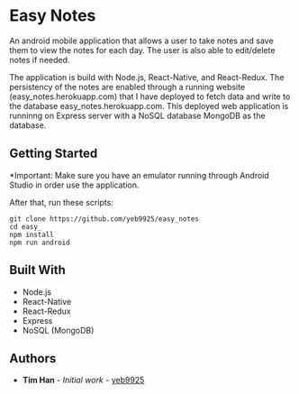 # Easy Notes

  An android mobile application that allows a user to take notes and save them to view the notes for each day. The user is also able to edit/delete notes if needed.

  The application is build with Node.js, React-Native, and React-Redux. The persistency of the notes are enabled through a running website (easy_notes.herokuapp.com) that I have deployed to fetch data and write to the database easy_notes.herokuapp.com. This deployed web application is runninng on Express server with a NoSQL database MongoDB as the database.

## Getting Started

*Important: Make sure you have an emulator running through Android Studio in order use the application.

After that, run these scripts:

```
git clone https://github.com/yeb9925/easy_notes
cd easy_
npm install
npm run android
```

## Built With

* Node.js
* React-Native
* React-Redux
* Express
* NoSQL (MongoDB)

## Authors

* **Tim Han** - *Initial work* - [yeb9925](https://github.com/yeb9925)
